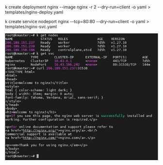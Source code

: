 k create deployment nginx --image nginx -r 2 --dry-run=client -o yaml > templates/nginx-deploy.yaml

k create service nodeport nginx --tcp=80:80 --dry-run=client -o yaml > templates/nginx-svc.yaml

![Image](https://github.com/4vrenim/devops-techmaster/blob/104317ad312e378dde5585aa31b61113f5213e7a/Kubernetes/bai-1/images/1.jpg)
